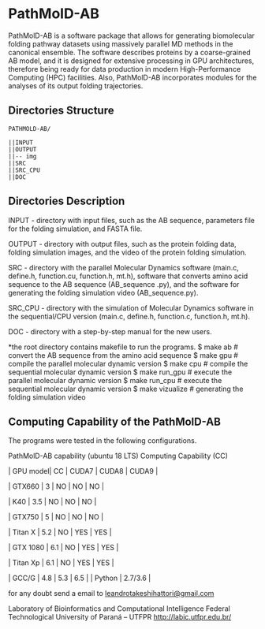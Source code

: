 # PathMolD-AB

PathMolD-AB is a software package that allows for generating biomolecular folding pathway datasets using massively parallel MD methods in the canonical ensemble. The software describes proteins by a coarse-grained AB model, and it is designed for extensive processing in GPU architectures, therefore being ready for data production in modern High-Performance Computing (HPC) facilities. Also, PathMolD-AB incorporates modules for the analyses of its output folding trajectories.

## Directories Structure

```
PATHMOLD-AB/

||INPUT
||OUTPUT
||-- img
||SRC
||SRC_CPU
||DOC
```

## Directories Description

INPUT - directory with input files, such as the AB sequence, parameters file for the folding simulation, and FASTA file.

OUTPUT - directory with output files, such as the protein folding data, folding simulation images, and the video of the protein folding simulation.

SRC - directory with the parallel Molecular Dynamics software (main.c, define.h, function.cu, function.h, mt.h), software that converts amino acid sequence to the AB sequence (AB_sequence .py), and the software for generating the folding simulation video (AB_sequence.py).

SRC_CPU - directory with the simulation of Molecular Dynamics software in the sequential/CPU version (main.c, define.h, function.c, function.h, mt.h).

DOC - directory with a step-by-step manual for the new users.

*the root directory contains makefile to run the programs. 
	$ make ab               # convert the AB sequence from the amino acid sequence
	$ make gpu 	        # compile the parallel molecular dynamic version
	$ make cpu              # compile the sequential molecular dynamic version
	$ make run_gpu          # execute the parallel molecular dynamic version
	$ make run_cpu          # execute the sequential molecular dynamic version
	$ make vizualize        # generating the folding simulation video


## Computing Capability of the PathMolD-AB
The programs were tested in the following configurations.

PathMolD-AB capability (ubuntu 18 LTS)
Computing Capability (CC)

| GPU model| CC         | CUDA7 | CUDA8 | CUDA9 |

| GTX660   | 3          |   NO  |   NO  |   NO  |

| K40      | 3.5        |   NO  |   NO  |   NO  |

| GTX750   | 5          |   NO  |   NO  |   NO  |

| Titan X  | 5.2        |   NO  |  YES  |  YES  |

| GTX 1080 | 6.1        |   NO  |  YES  |  YES  |

| Titan Xp | 6.1        |   NO  |  YES  |  YES  |

| GCC/G               |  4.8  |  5.3  |  6.5  |
| Python                |        2.7/3.6        |

for any doubt send a email to ​leandrotakeshihattori@gmail.com

Laboratory of Bioinformatics and Computational Intelligence
Federal Technological University of Paraná – UTFPR
http://labic.utfpr.edu.br/
